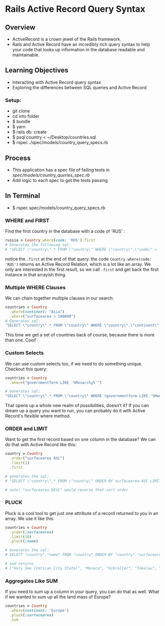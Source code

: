 # Rails Active Record Query Syntax

## Overview
- ActiveRecord is a crown jewel of the Rails framework.
- Rails and Active Record have an incredibly rich query syntax to help your code that looks up information in the database readable and maintainable.

## Learning Objectives
- Interacting with Active Record query syntax
- Exploring the differences between SQL queries and Active Record

### Setup:
- git clone
- cd into folder
- $ bundle
- $ yarn
- $ rails db: create
- $ psql country < ~/Desktop/countries.sql
- $ rspec ./spec/models/country_query_specs.rb

## Process
- This application has a spec file of failing tests in *spec/models/country_queries_spec.rb*
- Add logic to each spec to get the tests passing

## In Terminal
- $ rspec spec/models/country_query_specs.rb


### WHERE and FIRST
Find the first country in the database with a code of 'RUS' :
```ruby
russia = Country.where(code: 'RUS').first
# Generates the following sql:
# "SELECT \"country\".* FROM \"country\" WHERE \"country\".\"code\" = 'RUS'"
```
notice the `.first` at the end of that query.  the code `Country.where(code: 'RUS')` returns an Active Record Relation, which is a lot like an array. We only are interested in the first result, so we call `.first` and get back the first instance in that arrayish thing.

### Multiple WHERE Clauses
We can chain together multiple clauses in our search:
```ruby
countries = Country
  .where(continent: "Asia")
  .where("surfacearea > 100000")
# Generates sql:
"SELECT \"country\".* FROM \"country\" WHERE \"country\".\"continent\" = 'Asia' AND (surfacearea > 100000)"
```

This time we get a set of countries back of course, because there is more than one. Cool!

### Custom Selects
We can use custom selects too, if we need to do something unique.  Checkout this query:
```ruby
countries = Country
  .where("governmentform LIKE '%Monarchy%'")

# Generates sql:
"SELECT \"country\".* FROM \"country\" WHERE (governmentform LIKE '%Monarchy%')"
```

That opens up a whole new realm of possibilities, doesn't it? If you can dream up a query you want to run, you can probably do it with Active Record's flexible where method.

### ORDER and LIMIT

Want to get the first record based on one column in the database?  We can do that with Active Record like this:

```ruby
country = Country
  .order("surfacearea ASC")
  .limit(1)
  .first

# generates the sql:
# "SELECT \"country\".* FROM \"country\" ORDER BY surfacearea ASC LIMIT 1"

# note: "surfacearea DESC" would reverse that sort order
```

### PLUCK

Pluck is a cool tool to get just one attribute of a record returned to you in an array.  We use it like this:

```ruby
countries = Country
  .order(:surfacearea)
  .limit(10)
  .pluck(:name)

# Generates the sql:
# SELECT "country"."name" FROM "country" ORDER BY "country"."surfacearea" ASC LIMIT 10

# and returns
# ["Holy See (Vatican City State)", "Monaco", "Gibraltar", "Tokelau", "Cocos (Keeling) Islands", "United States Minor Outlying Islands", "Macao", "Nauru", "Tuvalu", "Norfolk Island"]
```

### Aggregates Like SUM

If you need to sum up a column in your query, you can do that as well.  What if we wanted to sum up all the land mass of Europe?  

```ruby
countries = Country
  .where(continent: 'Europe')
  .pluck(:surfacearea)
  .sum
```
